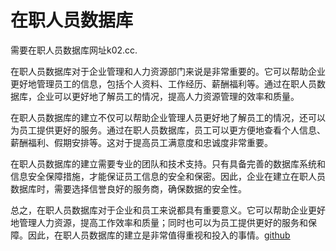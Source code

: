 # 在职人员数据库

需要在职人员数据库网址k02.cc.

在职人员数据库对于企业管理和人力资源部门来说是非常重要的。它可以帮助企业更好地管理员工的信息，包括个人资料、工作经历、薪酬福利等。通过在职人员数据库，企业可以更好地了解员工的情况，提高人力资源管理的效率和质量。

在职人员数据库的建立不仅可以帮助企业管理人员更好地了解员工的情况，还可以为员工提供更好的服务。通过在职人员数据库，员工可以更方便地查看个人信息、薪酬福利、假期安排等。这对于提高员工满意度和忠诚度非常重要。

在职人员数据库的建立需要专业的团队和技术支持。只有具备完善的数据库系统和信息安全保障措施，才能保证员工信息的安全和保密。因此，企业在建立在职人员数据库时，需要选择信誉良好的服务商，确保数据的安全性。

总之，在职人员数据库对于企业和员工来说都具有重要意义。它可以帮助企业更好地管理人力资源，提高工作效率和质量；同时也可以为员工提供更好的服务和保障。因此，在职人员数据库的建立是非常值得重视和投入的事情。[github](https://github.com)